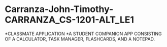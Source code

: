# Carranza-John-Timothy-CARRANZA_CS-1201-ALT_LE1

*CLASSMATE APPLICATION
*A STUDENT COMPANION APP CONSISTING OF A CALCULATOR, TASK MANAGER, FLASHCARDS, AND A NOTEPAD.